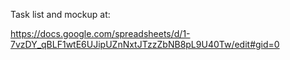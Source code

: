 Task list and mockup at:

https://docs.google.com/spreadsheets/d/1-7vzDY_qBLF1wtE6UJipUZnNxtJTzzZbNB8pL9U40Tw/edit#gid=0